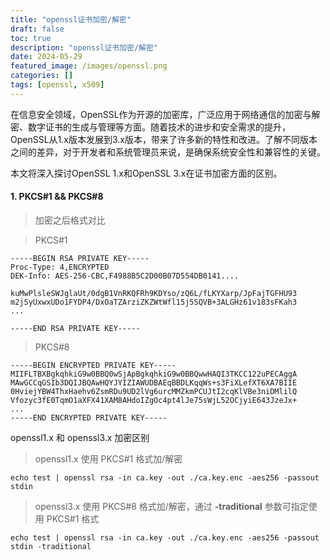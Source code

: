 ```yaml
---
title: "openssl证书加密/解密"
draft: false
toc: true
description: "openssl证书加密/解密"
date: 2024-05-29
featured_image: /images/openssl.png
categories: []
tags: [openssl, x509]
---
```

在信息安全领域，OpenSSL作为开源的加密库，广泛应用于网络通信的加密与解密、数字证书的生成与管理等方面。随着技术的进步和安全需求的提升，OpenSSL从1.x版本发展到3.x版本，带来了许多新的特性和改进。了解不同版本之间的差异，对于开发者和系统管理员来说，是确保系统安全性和兼容性的关键。

本文将深入探讨OpenSSL 1.x和OpenSSL 3.x在证书加密方面的区别。<!--more-->
#### 1. PKCS#1 && PKCS#8
> 加密之后格式对比

> PKCS#1
```text
-----BEGIN RSA PRIVATE KEY-----
Proc-Type: 4,ENCRYPTED
DEK-Info: AES-256-CBC,F4988B5C2D00B07D554DB0141....

kuMwPlsleSWJglaUt/0dgB1VnRKQFRh9KDYso/zQ6L/fLKYXarp/JpFajTGFHU93
m2jSyUxwxUDo1FYDP4/DxOaTZArziZKZWtWfl15j5SQVB+3ALGHz61v183sFKah3
...

-----END RSA PRIVATE KEY-----
```
> PKCS#8
```text
-----BEGIN ENCRYPTED PRIVATE KEY-----
MIIFLTBXBgkqhkiG9w0BBQ0wSjApBgkqhkiG9w0BBQwwHAQI3TKCC122uPECAggA
MAwGCCqGSIb3DQIJBQAwHQYJYIZIAWUDBAEqBBDLKqqWs+s3FiXLefXT6XA7BIIE
0HviejYBW4ThxHaehv6ZsmRDu9UD2lVg6urcMMZkmPCUJtI2cqKlVBe3niDMlilQ
Vfozyc3fE0TqmO1aXFX41XAM8AHdoIZgOc4pt4lJe75sWjL52OCjyiE643JzeJx+
...
-----END ENCRYPTED PRIVATE KEY-----
```

openssl1.x 和 openssl3.x 加密区别
> openssl1.x 使用 PKCS#1 格式加/解密
```shell
echo test | openssl rsa -in ca.key -out ./ca.key.enc -aes256 -passout stdin
```
> openssl3.x 使用 PKCS#8 格式加/解密，通过 **-traditional** 参数可指定使用 PKCS#1 格式
```shell
echo test | openssl rsa -in ca.key -out ./ca.key.enc -aes256 -passout stdin -traditional
```








